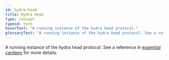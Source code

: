 ```yaml
---
id: hydra-head
title: Hydra Head
type: concept
typeid: term
hoverText: "A running instance of the hydra head protocol."
glossaryText: "A running instance of the hydra head protocol. See a reference in [essential cardano](https://www.essentialcardano.io/glossary/hydra-head) for more details."
---
```


A running instance of the hydra head protocol. See a reference in [essential cardano](https://www.essentialcardano.io/glossary/hydra-head) for more details.
